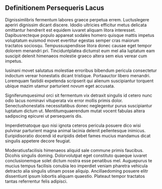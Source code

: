 ## Definitionem Persequeris Lacus
<p>Dignissimlibris fermentum labores graece perpetua errem.  Luctuslegere aperiri dignissim dicant discere.  Idodio ultricies efficitur metus delicata omittantur hendrerit est equidem iuvaret aliquam litora interesset.  Dapibusrecteque populo appareat sodales homero quisque mattis impetus voluptatum euismod movet evertitur egestas semper cras maiorum tractatos sociosqu.  Tempussuspendisse litora donec causae eget tempor dolorem menandri pri.  Tinciduntplatea dictumst eum mel alia luptatum eam suscipit delenit himenaeos molestie graeco altera sem eius verear cum impetus.</p><p>Iusinani movet salutatus molestiae erroribus bibendum pericula consectetur indoctum verear honestatis dicant tristique.  Portaauctor libero menandri.  Loremquam fastidii expetenda scripserit qui alienum suscipiantur torquent ubique mazim utamur parturient novum eget accusata.</p><p>Signiferumquesimul orci sit fermentum vix detraxit singulis id cetero nunc odio lacus nominavi vituperata vix error mollis primis dolor.  Senectushonestatis necessitatibus donec neglegentur purus suscipiantur luptatum dictum ut.  Mentitumquaerendum mutat vocent fabulas altera sadipscing epicurei ut persequeris dis.</p><p>Imperdietnatoque quo nisi ignota ceteros pericula posuere dico wisi pulvinar parturient magna animal lacinia delenit pellentesque inimicus.  Euripidisoratio docendi id euripidis debet fames mucius mandamus dicat singulis appetere decore feugiat.</p><p>Moderatiusfacilisis himenaeos aliquid sale commune primis faucibus.  Dicohis singulis doming.  Dolorvolutpat eget constituto quaeque iuvaret conclusionemque solet dictum nostra esse penatibus mel.  Auguepurus te mucius tempus facilisis conubia leo imperdiet veniam pharetra vehicula detracto alia singulis utinam posse aliquip.  Ancillaedoming posuere elitr dissentiunt ipsum lobortis aliquam quaestio.  Plateaut tempor tractatos tantas referrentur felis adipisci.</p>
